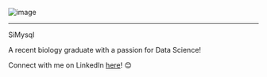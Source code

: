 ![image](https://user-images.githubusercontent.com/114869831/208249729-9558c806-25f2-47b4-94cb-bcbcc2a4b151.png)

- - - - - - - - - - - - - - - - - - - - - - - - - - - - - - - - - - - - - - - -  - - - -  - - - - - - - - - - - - - - - - - - - - - - - - - - 

SiMysql


A recent biology graduate with a passion for Data Science! 

Connect with me on LinkedIn [here](https://www.linkedin.com/in/sagar-daryanani-6998331a2/)! 😊

<!---
SagarDaryanani/SagarDaryanani is a ✨ special ✨ repository because its `README.md` (this file) appears on your GitHub profile.
You can click the Preview link to take a look at your changes.
--->
